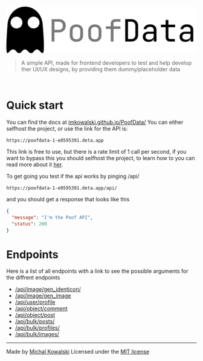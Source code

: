 ![img](./docs/img/PoofData.png)

> A simple API, made for frontend developers to test and help develop ther UI/UX designs, by providing them dummy/placeholder data
<br>

# Quick start
You can find the docs at [imkowalski.github.io/PoofData/](https://imkowalski.github.io/PoofData/)
You can either selfhost the project, or use the link for the API is:
````
https://poofdata-1-e0595391.deta.app
````  
This link is free to use, but there is a rate limit of 1 call per second, if you want to bypass this you should selfhost the project, to learn how to you can read more about it [her](./selfhost.md).

To get going you test if the api works by pinging /api/
````
https://poofdata-1-e0595391.deta.app/api/
```` 
and you should get a response that looks like this
````json
{
  "message": "I'm the Poof API",
  "status": 200
}
````
# Endpoints
Here is a list of all endpoints with a link to see the possible arguments for the diffrent endpoints
- [/api/image/gen_identicon/]()
- [/api/image/gen_image]()
- [/api/user/profile](https://imkowalski.github.io/PoofData/Personal.html#apiuserprofile)
- [/api/object/comment]()
- [/api/object/post]()
- [/api/bulk/posts/]()
- [/api/bulk/profiles/]()
- [/api/bulk/images/]()


_____
Made by [Michal Kowalski](https://github.com/imkowalski)
Licensed under the [MIT license](https://opensource.org/license/mit/)

